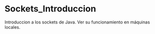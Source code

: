 # Sockets_Introduccion
Introduccion a los sockets de Java. Ver su funcionamiento en máquinas locales.

